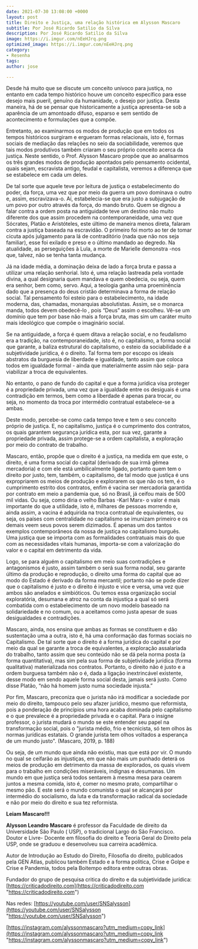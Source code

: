 ```yaml
---
date: 2021-07-30 13:08:00 +0000
layout: post
title: Direito e Justiça, uma relação histórica em Alysson Mascaro
subtitle: Por José Ricardo Satilio da Silva
description: Por José Ricardo Satilio da Silva
image: https://i.imgur.com/nEeHJrq.png
optimized_image: https://i.imgur.com/nEeHJrq.png
category:
- Resenha
tags: 
author: jose

---
```

Desde há muito que se discute um conceito unívoco para justiça, no entanto em cada tempo histórico houve um conceito específico para esse desejo mais pueril, genuíno da humanidade, o desejo por justiça. Desta maneira, há de se pensar que historicamente a justiça apresenta-se sob a aparência de um amontoado difuso, esparso e sem sentido de acontecimento e formulações que a compõe.

Entretanto, ao examinarmos os modos de produção que em todos os tempos históricos surgiram e ergueram formas relacionais, isto é, formas sociais de mediação das relações no seio da sociabilidade, veremos que tais modos produtivos também criaram o seu próprio conceito acerca da justiça. Neste sentido, o Prof. Alysson Mascaro propõe que ao analisarmos os três grandes modos de produção apontados pelo pensamento ocidental, quais sejam, escravista antigo, feudal e capitalista, veremos a diferença que se estabelece em cada um deles.

De tal sorte que aquele teve por leitura de justiça o estabelecimento do poder, da força, uma vez que por meio da guerra um povo dominava o outro e, assim, escravizava-o. Aí, estabelecia-se que era justo a subjugação de um povo por outro através da força, do mando bruto. Quem se dignou a falar contra a ordem posta na antiguidade teve um destino não muito diferente dos que assim procedem na contemporaneidade, uma vez que Sócrates, Platão e Aristóteles, este último de maneira menos direta, falaram contra a justiça baseada na escravidão. O primeiro foi morto ao ter de tomar cicuta após julgamento para lá de contraditório (nada que não nos seja familiar), esse foi exilado e preso e o último mandado ao degredo. Na atualidade, as perseguições à Lula, a morte de Marielle demonstra -nos que, talvez, não se tenha tanta mudança.

Já na idade média, a dominação deixa de lado a força bruta e passa a utilizar uma relação senhorial. Isto é, uma relação lastreada pela vontade divina, a qual designaria quem mandava e quem obedecia, ou seja, quem era senhor, bem como, servo. Aqui, a teologia ganha uma proeminência dado que a presença do deus cristão determinava a forma de relação social. Tal pensamento foi esteio para o estabelecimento, na idade moderna, das, chamadas, monarquias absolutistas. Assim, se o monarca manda, todos devem obedecê-lo , pois “Deus” assim o escolheu. Vê-se um domínio que tem por base não mais a força bruta, mas sim um caráter muito mais ideológico que compõe o imaginário social.

Se na antiguidade, a força é quem ditava a relação social, e no feudalismo era a tradição, na contemporaneidade, isto é, no capitalismo, a forma social que garante, a baliza estrutural do capitalismo, o esteio da sociabilidade é a subjetividade jurídica, é o direito. Tal forma tem por escopo os ideais abstratos da burguesia de liberdade e igualdade, tanto assim que coloca todos em igualdade formal - ainda que materialmente assim não seja- para viabilizar a troca de equivalentes.

No entanto, o pano de fundo do capital e que a forma jurídica visa proteger é a propriedade privada, uma vez que a igualdade entre os desiguais é uma contradição em termos, bem como a liberdade é apenas para trocar, ou seja, no momento da troca por intermédio contratual estabelece-se a ambas.

Deste modo, percebe-se como cada tempo teve e tem o seu conceito próprio de justiça. E, no capitalismo, justiça é o cumprimento dos contratos, os quais garantem segurança jurídica esta, por sua vez, garante a propriedade privada, assim protege-se a ordem capitalista, a exploração por meio do contrato de trabalho.

Mascaro, então, propõe que o direito é a justiça, na medida em que este, o direito, é uma forma social do capital (derivado de sua irmã gêmea mercadoria) e com ele está umbilicalmente ligado, portanto quem tem o direito por justo, tem, também, o capitalismo, de tal modo que justiça é uns expropriarem os meios de produção e explorarem os que não os tem, é o cumprimento estrito dos contratos, enfim é vacina ser mercadoria garantida por contrato em meio a pandemia que, só no Brasil, já ceifou mais de 500 mil vidas. Ou seja, como diria o velho Barbas -Karl Marx- o valor é mais importante do que a utilidade, isto é, milhares de pessoas morrendo e, ainda assim, a vacina é adquirida na troca contratual de equivalentes, ou seja, os países com centralidade no capitalismo se imunizam primeiro e os demais veem seus povos serem dizimados. É apenas um dos tantos exemplos contemporâneos da nossa de justiça no capitalismo burguês. Uma justiça que se importa com as formalidades contratuais mais do que com as necessidades vitais humanas, importa-se com a valorização do valor e o capital em detrimento da vida.

Logo, se para alguém o capitalismo em meio suas contradições e antagonismos é justo, assim também o será sua forma nodal, seu garante último da produção e reprodução, o direito uma forma do capital que ao modo do Estado é derivado da forma mercantil; portanto não se pode dizer que o capitalismo é justo e o direito é injusto e vice e versa, uma vez que ambos são anelados e simbióticos. Ou temos essa organização social exploratória, desumana e atroz na conta da injustiça a qual só será combatida com o estabelecimento de um novo modelo baseado na solidariedade e no comum, ou a aceitamos como justa apesar de suas desigualdades e contradições.

Mascaro, ainda, nos ensina que ambas as formas se constituem e dão sustentação uma a outra, isto é, há uma conformação das formas sociais no Capitalismo. De tal sorte que o direito é a forma jurídica do capital e por meio da qual se garante a troca de equivalentes, a exploração assalariada do trabalho, tanto assim que seu conteúdo não se dá pela norma posta (a forma quantitativa), mas sim pela sua forma de subjetividade jurídica (forma qualitativa) materializada nos contratos. Portanto, o direito não é justo e a ordem burguesa também não o é, dada a ligação inextrincável existente, desse modo em sendo aquele forma social desta, jamais será justo. Como disse Platão, “não há homem justo numa sociedade injusta.”

Por fim, Mascaro, preconiza que o jurista não irá modificar a sociedade por meio do direito, tampouco pelo seu afazer jurídico, mesmo que reformista, pois a ponderação de princípios uma hora acaba dominada pelo capitalismo e o que prevalece é a propriedade privada e o capital. Para o insigne professor, o jurista mudará o mundo se este entender seu papel na transformação social, pois o "jurista médio, frio e tecnicista, só tem olhos às normas jurídicas estatais. O grande jurista tem olhos voltados a esperança de um mundo justo". (Mascaro, 2019, p. 188)

Ou seja, de um mundo que ainda não existiu, mas que está por vir. O mundo no qual se ceifarão as injustiças, em que não mais um punhado deterá os meios de produção em detrimento da massa de explorados, os quais vivem para o trabalho em condições miseráveis, indignas e desumanas. Um mundo em que justiça será todos sentarem à mesma mesa para cearem juntos a mesma comida, isto é, comer no mesmo prato, compartilhar o mesmo pão. E este será o mundo comunista o qual se alcançará por intermédio do socialismo, da luta e da transformação radical da sociedade e não por meio do direito e sua tez reformista.

**Leiam Mascaro!!!**

**Alysson Leandro Mascaro** é professor da Faculdade de direito da Universidade São Paulo ( USP), o tradicional Largo do São Francisco. Doutor e Livre- Docente em filosofia do direito e Teoria Geral do Direito pela USP, onde se graduou e desenvolveu sua carreira acadêmica.

Autor de Introdução ao Estudo do Direito, Filosofia do direito, publicados pela GEN Atlas, publicou também Estado e a forma politica, Crise e Golpe e Crise e Pandemia, todos pela Boitempo editora entre outras obras.

Fundador do grupo de pesquisa critica do direito e da subjetividade jurídica: [https://criticadodireito.com](https://criticadodireito.com "https://criticadodireito.com")

Nas redes: [https://youtube.com/user/SNSalysson](https://youtube.com/user/SNSalysson "https://youtube.com/user/SNSalysson")

[https://instagram.com/alyssonmascaro?utm_medium=copy_link](https://instagram.com/alyssonmascaro?utm_medium=copy_link "https://instagram.com/alyssonmascaro?utm_medium=copy_link")